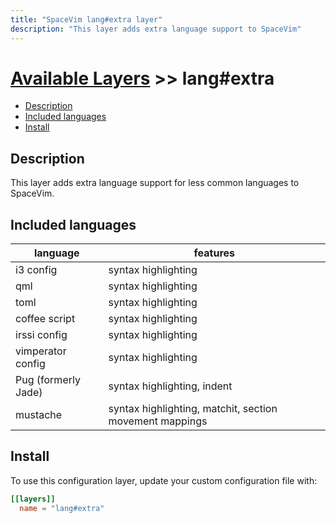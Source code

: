 ```yaml
---
title: "SpaceVim lang#extra layer"
description: "This layer adds extra language support to SpaceVim"
---
```


# [Available Layers](../../) >> lang#extra

<!-- vim-markdown-toc GFM -->

- [Description](#description)
- [Included languages](#included-languages)
- [Install](#install)

<!-- vim-markdown-toc -->

## Description

This layer adds extra language support for less common languages to SpaceVim.

## Included languages

| language            | features                                                |
| ------------------- | ------------------------------------------------------- |
| i3 config           | syntax highlighting                                     |
| qml                 | syntax highlighting                                     |
| toml                | syntax highlighting                                     |
| coffee script       | syntax highlighting                                     |
| irssi config        | syntax highlighting                                     |
| vimperator config   | syntax highlighting                                     |
| Pug (formerly Jade) | syntax highlighting, indent                             |
| mustache            | syntax highlighting, matchit, section movement mappings |

## Install

To use this configuration layer, update your custom configuration file with:

```toml
[[layers]]
  name = "lang#extra"
```
